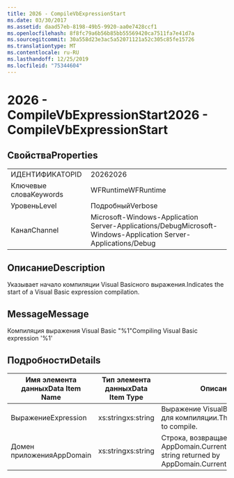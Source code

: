 ```yaml
---
title: 2026 - CompileVbExpressionStart
ms.date: 03/30/2017
ms.assetid: daad57eb-8198-49b5-9920-aa0e7428ccf1
ms.openlocfilehash: 8f8fc79a6b56b85bb55569420ca7511fa7e41d7a
ms.sourcegitcommit: 30a558d23e3ac5a52071121a52c305c85fe15726
ms.translationtype: MT
ms.contentlocale: ru-RU
ms.lasthandoff: 12/25/2019
ms.locfileid: "75344604"
---
```

# <a name="2026---compilevbexpressionstart"></a><span data-ttu-id="5c0d4-102">2026 - CompileVbExpressionStart</span><span class="sxs-lookup"><span data-stu-id="5c0d4-102">2026 - CompileVbExpressionStart</span></span>
## <a name="properties"></a><span data-ttu-id="5c0d4-103">Свойства</span><span class="sxs-lookup"><span data-stu-id="5c0d4-103">Properties</span></span>  
  
|||  
|-|-|  
|<span data-ttu-id="5c0d4-104">ИДЕНТИФИКАТОР</span><span class="sxs-lookup"><span data-stu-id="5c0d4-104">ID</span></span>|<span data-ttu-id="5c0d4-105">2026</span><span class="sxs-lookup"><span data-stu-id="5c0d4-105">2026</span></span>|  
|<span data-ttu-id="5c0d4-106">Ключевые слова</span><span class="sxs-lookup"><span data-stu-id="5c0d4-106">Keywords</span></span>|<span data-ttu-id="5c0d4-107">WFRuntime</span><span class="sxs-lookup"><span data-stu-id="5c0d4-107">WFRuntime</span></span>|  
|<span data-ttu-id="5c0d4-108">Уровень</span><span class="sxs-lookup"><span data-stu-id="5c0d4-108">Level</span></span>|<span data-ttu-id="5c0d4-109">Подробный</span><span class="sxs-lookup"><span data-stu-id="5c0d4-109">Verbose</span></span>|  
|<span data-ttu-id="5c0d4-110">Канал</span><span class="sxs-lookup"><span data-stu-id="5c0d4-110">Channel</span></span>|<span data-ttu-id="5c0d4-111">Microsoft-Windows-Application Server-Applications/Debug</span><span class="sxs-lookup"><span data-stu-id="5c0d4-111">Microsoft-Windows-Application Server-Applications/Debug</span></span>|  
  
## <a name="description"></a><span data-ttu-id="5c0d4-112">Описание</span><span class="sxs-lookup"><span data-stu-id="5c0d4-112">Description</span></span>  
 <span data-ttu-id="5c0d4-113">Указывает начало компиляции Visual Basicного выражения.</span><span class="sxs-lookup"><span data-stu-id="5c0d4-113">Indicates the start of a Visual Basic expression compilation.</span></span>  
  
## <a name="message"></a><span data-ttu-id="5c0d4-114">Message</span><span class="sxs-lookup"><span data-stu-id="5c0d4-114">Message</span></span>  
 <span data-ttu-id="5c0d4-115">Компиляция выражения Visual Basic "%1"</span><span class="sxs-lookup"><span data-stu-id="5c0d4-115">Compiling Visual Basic expression '%1'</span></span>  
  
## <a name="details"></a><span data-ttu-id="5c0d4-116">Подробности</span><span class="sxs-lookup"><span data-stu-id="5c0d4-116">Details</span></span>  
  
|<span data-ttu-id="5c0d4-117">Имя элемента данных</span><span class="sxs-lookup"><span data-stu-id="5c0d4-117">Data Item Name</span></span>|<span data-ttu-id="5c0d4-118">Тип элемента данных</span><span class="sxs-lookup"><span data-stu-id="5c0d4-118">Data Item Type</span></span>|<span data-ttu-id="5c0d4-119">Описание</span><span class="sxs-lookup"><span data-stu-id="5c0d4-119">Description</span></span>|  
|--------------------|--------------------|-----------------|  
|<span data-ttu-id="5c0d4-120">Выражение</span><span class="sxs-lookup"><span data-stu-id="5c0d4-120">Expression</span></span>|<span data-ttu-id="5c0d4-121">xs:string</span><span class="sxs-lookup"><span data-stu-id="5c0d4-121">xs:string</span></span>|<span data-ttu-id="5c0d4-122">Выражение VisualBasic, предназначенное для компиляции.</span><span class="sxs-lookup"><span data-stu-id="5c0d4-122">The VisualBasic expression to compile.</span></span>|  
|<span data-ttu-id="5c0d4-123">Домен приложения</span><span class="sxs-lookup"><span data-stu-id="5c0d4-123">AppDomain</span></span>|<span data-ttu-id="5c0d4-124">xs:string</span><span class="sxs-lookup"><span data-stu-id="5c0d4-124">xs:string</span></span>|<span data-ttu-id="5c0d4-125">Строка, возвращаемая AppDomain.CurrentDomain.FriendlyName.</span><span class="sxs-lookup"><span data-stu-id="5c0d4-125">The string returned by AppDomain.CurrentDomain.FriendlyName.</span></span>|
